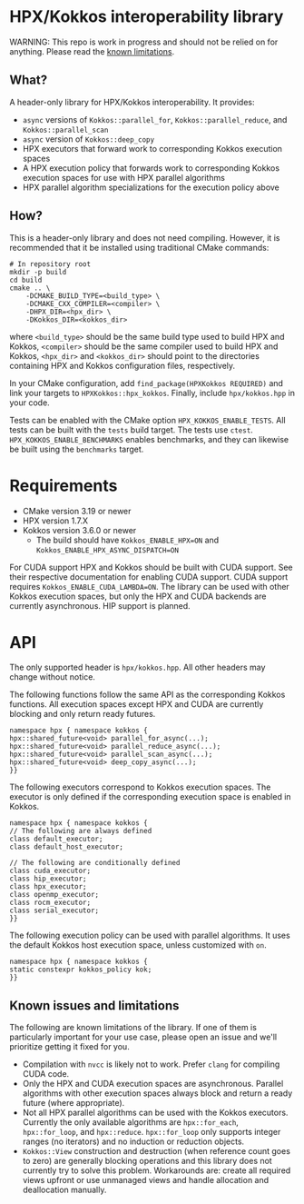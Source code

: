 # HPX/Kokkos interoperability library

WARNING: This repo is work in progress and should not be relied on for
anything. Please read the [known limitations](#known-limitations).

## What?

A header-only library for HPX/Kokkos interoperability. It provides:

- `async` versions of `Kokkos::parallel_for`, `Kokkos::parallel_reduce`, and
  `Kokkos::parallel_scan`
- `async` version of `Kokkos::deep_copy`
- HPX executors that forward work to corresponding Kokkos execution spaces
- A HPX execution policy that forwards work to corresponding Kokkos execution
  spaces for use with HPX parallel algorithms
- HPX parallel algorithm specializations for the execution policy above

## How?

This is a header-only library and does not need compiling. However, it is
recommended that it be installed using traditional CMake commands:

```
# In repository root
mkdir -p build
cd build
cmake .. \
    -DCMAKE_BUILD_TYPE=<build_type> \
    -DCMAKE_CXX_COMPILER=<compiler> \
    -DHPX_DIR=<hpx_dir> \
    -DKokkos_DIR=<kokkos_dir>
```

where `<build_type>` should be the same build type used to build HPX and
Kokkos, `<compiler>` should be the same compiler used to build HPX and Kokkos,
`<hpx_dir>` and `<kokkos_dir>` should point to the directories containing HPX
and Kokkos configuration files, respectively.

In your CMake configuration, add `find_package(HPXKokkos REQUIRED)` and link
your targets to `HPXKokkos::hpx_kokkos`. Finally, include `hpx/kokkos.hpp` in
your code.

Tests can be enabled with the CMake option `HPX_KOKKOS_ENABLE_TESTS`. All tests
can be built with the `tests` build target. The tests use `ctest`.
`HPX_KOKKOS_ENABLE_BENCHMARKS` enables benchmarks, and they can likewise be
built using the `benchmarks` target.

# Requirements

- CMake version 3.19 or newer
- HPX version 1.7.X
- Kokkos version 3.6.0 or newer
  - The build should have `Kokkos_ENABLE_HPX=ON` and
    `Kokkos_ENABLE_HPX_ASYNC_DISPATCH=ON`

For CUDA support HPX and Kokkos should be built with CUDA support. See their
respective documentation for enabling CUDA support. CUDA support requires
`Kokkos_ENABLE_CUDA_LAMBDA=ON`. The library can be used with other Kokkos
execution spaces, but only the HPX and CUDA backends are currently
asynchronous. HIP support is planned.

# API

The only supported header is `hpx/kokkos.hpp`. All other headers may change
without notice.

The following functions follow the same API as the corresponding Kokkos
functions. All execution spaces except HPX and CUDA are currently blocking and
only return ready futures.

```
namespace hpx { namespace kokkos {
hpx::shared_future<void> parallel_for_async(...);
hpx::shared_future<void> parallel_reduce_async(...);
hpx::shared_future<void> parallel_scan_async(...);
hpx::shared_future<void> deep_copy_async(...);
}}
```

The following executors correspond to Kokkos execution spaces. The executor is
only defined if the corresponding execution space is enabled in Kokkos.

```
namespace hpx { namespace kokkos {
// The following are always defined
class default_executor;
class default_host_executor;

// The following are conditionally defined
class cuda_executor;
class hip_executor;
class hpx_executor;
class openmp_executor;
class rocm_executor;
class serial_executor;
}}
```

The following execution policy can be used with parallel algorithms. It uses
the default Kokkos host execution space, unless customized with `on`.

```
namespace hpx { namespace kokkos {
static constexpr kokkos_policy kok;
}}
```

## Known issues and limitations

The following are known limitations of the library. If one of them is
particularly important for your use case, please open an issue and we'll
prioritize getting it fixed for you.

- Compilation with `nvcc` is likely not to work. Prefer `clang` for compiling
  CUDA code.
- Only the HPX and CUDA execution spaces are asynchronous. Parallel algorithms
  with other execution spaces always block and return a ready future (where
  appropriate).
- Not all HPX parallel algorithms can be used with the Kokkos executors.
  Currently the only available algorithms are `hpx::for_each`, `hpx::for_loop`,
  and `hpx::reduce`. `hpx::for_loop` only supports integer ranges (no
  iterators) and no induction or reduction objects.
- `Kokkos::View` construction and destruction (when reference count goes to
  zero) are generally blocking operations and this library does not currently
  try to solve this problem. Workarounds are: create all required views upfront
  or use unmanaged views and handle allocation and deallocation manually.
